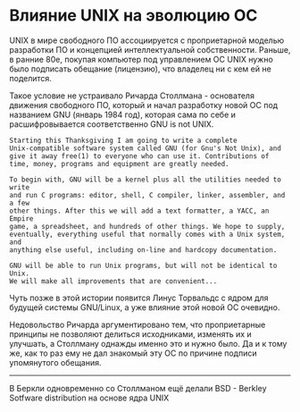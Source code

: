 # Влияние UNIX на эволюцию ОС
UNIX в мире свободного ПО ассоциируется с проприетарной моделью разработки ПО и концепцией интеллектуальной собственности. Раньше, в ранние 80е, покупая компьютер под управлением ОС UNIX нужно было подписать обещание (лицензию), что владелец ни с кем ей не поделится.

Такое условие не устраивало Ричарда Столлмана - основателя движения свободного ПО, который и начал разработку новой ОС под названием GNU (январь 1984 год), которая сама по себе и расшифровывается соответственно GNU is not UNIX.

```
Starting this Thanksgiving I am going to write a complete 
Unix-compatible software system called GNU (for Gnu's Not Unix), and 
give it away free(1) to everyone who can use it. Contributions of time, money, programs and equipment are greatly needed. 

To begin with, GNU will be a kernel plus all the utilities needed to write 
and run C programs: editor, shell, C compiler, linker, assembler, and a few 
other things. After this we will add a text formatter, a YACC, an Empire 
game, a spreadsheet, and hundreds of other things. We hope to supply, 
eventually, everything useful that normally comes with a Unix system, and 
anything else useful, including on-line and hardcopy documentation. 

GNU will be able to run Unix programs, but will not be identical to Unix.
We will make all improvements that are convenient...
```

Чуть позже в этой истории появится Линус Торвальдс с ядром для будущей системы GNU/Linux, а уже влияние этой новой ОС очевидно. 

Недовольство Ричарда аргументировано тем, что проприетарные принципы не позволяют делиться исходниками, изменять их и улучшать, а Столлману однажды именно это и нужно было. Да и к тому же, как то раз ему не дал знакомый эту ОС по причине подписи упомянутого обещания.

---
В Беркли одновременно со Столлманом ещё делали BSD - Berkley Sotfware distribution на основе ядра UNIX